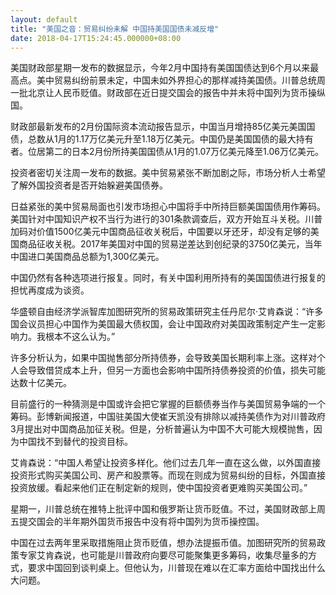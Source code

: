 ```yaml
---
layout: default
title: "美国之音：贸易纠纷未解 中国持美国国债未减反增"
date: 2018-04-17T15:24:45.000000+08:00
---
```


美国财政部星期一发布的数据显示，今年2月中国持有美国国债达到6个月以来最高点。美中贸易纠纷前景未定，中国未如外界担心的那样减持美国债。川普总统周一批北京让人民币贬值。财政部在近日提交国会的报告中并未将中国列为货币操纵国。

财政部最新发布的2月份国际资本流动报告显示，中国当月增持85亿美元美国国债，总数从1月的1.17万亿美元升至1.18万亿美元。中国仍是美国国债的最大持有者。位居第二的日本2月份所持美国国债从1月的1.07万亿美元降至1.06万亿美元。

投资者密切关注周一发布的数据。美中贸易紧张不断加剧之际，市场分析人士希望了解外国投资者是否开始躲避美国债券。

日益紧张的美中贸易局面也引发市场担心中国将手中所持巨额美国国债用作筹码。美国针对中国知识产权不当行为进行的301条款调查后，双方开始互斗关税。川普加码对价值1500亿美元中国商品征收关税后，中国要以牙还牙，却没有足够的美国商品征收关税。2017年美国对中国的贸易逆差达到创纪录的3750亿美元，当年中国进口美国商品总额为1,300亿美元。

中国仍然有各种选项进行报复。同时，有关中国利用所持有的美国国债进行报复的担忧再度成为谈资。

华盛顿自由经济学派智库加图研究所的贸易政策研究主任丹尼尔·艾肯森说：“许多国会议员担心中国作为美国最大债权国，会让中国政府对美国政策制定产生一定影响力。我根本不这么认为。”

许多分析认为，如果中国抛售部分所持债券，会导致美国长期利率上涨。这样对个人会导致借贷成本上升，但另一方面也会影响中国所持债券投资的价值，损失可能达数十亿美元。

目前盛行的一种猜测是中国或许会把它掌握的巨额债券当作与美国贸易争端的一个筹码。彭博新闻报道，中国驻美国大使崔天凯没有排除以减持美债作为对川普政府3月提出对中国商品加征关税。但是，分析普遍认为中国不大可能大规模抛售，因为中国找不到替代的投资目标。

艾肯森说：“中国人希望让投资多样化。他们过去几年一直在这么做，以外国直接投资形式购买美国公司、房产和股票等。而现在则成为贸易纠纷的目标，外国直接投资放缓。看起来他们正在制定新的规则，使中国投资者更难购买美国公司。”

星期一，川普总统在推特上批评中国和俄罗斯让货币贬值。不过，美国财政部上周五提交国会的半年期外国货币报告中没有将中国列为货币操控国。

中国在过去两年里采取措施阻止货币贬值，想办法提振币值。加图研究所的贸易政策专家艾肯森说，也可能是川普政府向要尽可能聚集更多筹码，收集尽量多的方式，要求中国回到谈判桌上。但他认为，川普现在难以在汇率方面给中国找出什么大问题。

